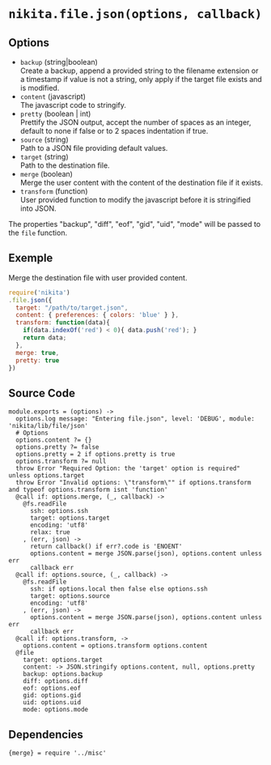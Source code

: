 
# `nikita.file.json(options, callback)`

## Options

* `backup` (string|boolean)   
  Create a backup, append a provided string to the filename extension or a
  timestamp if value is not a string, only apply if the target file exists and
  is modified.
* `content` (javascript)  
  The javascript code to stringify.
* `pretty` (boolean | int)  
  Prettify the JSON output, accept the number of spaces as an integer, default
  to none if false or to 2 spaces indentation if true.
* `source` (string)   
  Path to a JSON file providing default values.
* `target` (string)   
  Path to the destination file.
* `merge` (boolean)  
  Merge the user content with the content of the destination file if it
  exists.
* `transform` (function)  
  User provided function to modify the javascript before it is stringified
  into JSON.

The properties "backup", "diff", "eof", "gid", "uid", "mode" will
be passed to the `file` function.

## Exemple

Merge the destination file with user provided content.

```javascript
require('nikita')
.file.json({
  target: "/path/to/target.json",
  content: { preferences: { colors: 'blue' } },
  transform: function(data){
    if(data.indexOf('red') < 0){ data.push('red'); }
    return data;
  },
  merge: true,
  pretty: true
})
```

## Source Code

    module.exports = (options) ->
      options.log message: "Entering file.json", level: 'DEBUG', module: 'nikita/lib/file/json'
      # Options
      options.content ?= {}
      options.pretty ?= false
      options.pretty = 2 if options.pretty is true
      options.transform ?= null
      throw Error "Required Option: the 'target' option is required" unless options.target
      throw Error "Invalid options: \"transform\"" if options.transform and typeof options.transform isnt 'function'
      @call if: options.merge, (_, callback) ->
        @fs.readFile
          ssh: options.ssh
          target: options.target
          encoding: 'utf8'
          relax: true
        , (err, json) ->
          return callback() if err?.code is 'ENOENT'
          options.content = merge JSON.parse(json), options.content unless err
          callback err
      @call if: options.source, (_, callback) ->
        @fs.readFile
          ssh: if options.local then false else options.ssh
          target: options.source
          encoding: 'utf8'
        , (err, json) ->
          options.content = merge JSON.parse(json), options.content unless err
          callback err
      @call if: options.transform, ->
        options.content = options.transform options.content
      @file
        target: options.target
        content: -> JSON.stringify options.content, null, options.pretty
        backup: options.backup
        diff: options.diff
        eof: options.eof
        gid: options.gid
        uid: options.uid
        mode: options.mode

## Dependencies

    {merge} = require '../misc'
